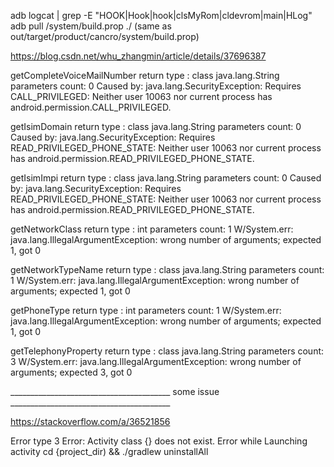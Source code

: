 
adb logcat | grep -E "HOOK|Hook|hook|clsMyRom|cldevrom|main|HLog"
adb pull /system/build.prop ./
(same as out/target/product/cancro/system/build.prop)


https://blog.csdn.net/whu_zhangmin/article/details/37696387


getCompleteVoiceMailNumber return type : class java.lang.String parameters count: 0
Caused by: java.lang.SecurityException: Requires CALL_PRIVILEGED: Neither user 10063 nor current process has android.permission.CALL_PRIVILEGED.



getIsimDomain return type : class java.lang.String parameters count: 0
Caused by: java.lang.SecurityException: Requires READ_PRIVILEGED_PHONE_STATE: Neither user 10063 nor current process has android.permission.READ_PRIVILEGED_PHONE_STATE.


getIsimImpi return type : class java.lang.String parameters count: 0
Caused by: java.lang.SecurityException: Requires READ_PRIVILEGED_PHONE_STATE: Neither user 10063 nor current process has android.permission.READ_PRIVILEGED_PHONE_STATE.




getNetworkClass return type : int parameters count: 1
W/System.err: java.lang.IllegalArgumentException: wrong number of arguments; expected 1, got 0


getNetworkTypeName return type : class java.lang.String parameters count: 1
W/System.err: java.lang.IllegalArgumentException: wrong number of arguments; expected 1, got 0


getPhoneType return type : int parameters count: 1
W/System.err: java.lang.IllegalArgumentException: wrong number of arguments; expected 1, got 0


getTelephonyProperty return type : class java.lang.String parameters count: 3
W/System.err: java.lang.IllegalArgumentException: wrong number of arguments; expected 3, got 0




________________________________________ some issue ________________________________________

https://stackoverflow.com/a/36521856

Error type 3 Error: Activity class {} does not exist. Error while Launching activity
cd {project_dir) && ./gradlew uninstallAll